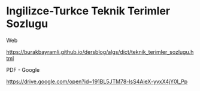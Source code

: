 # Ingilizce-Turkce Teknik Terimler Sozlugu

Web

https://burakbayramli.github.io/dersblog/algs/dict/teknik_terimler_sozlugu.html

PDF - Google

https://drive.google.com/open?id=191BL5JTM78-lsS4AieX-yvxX4jY0I_Pp





